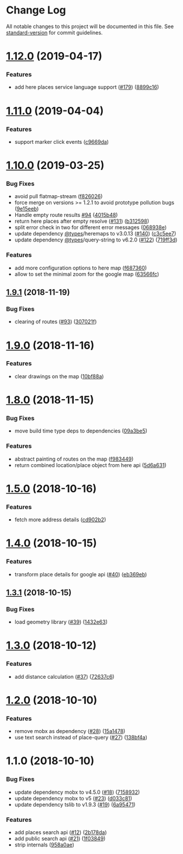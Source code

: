 # Change Log

All notable changes to this project will be documented in this file. See [standard-version](https://github.com/conventional-changelog/standard-version) for commit guidelines.

# [1.12.0](https://github.com/marionebl/geo-map/compare/v1.11.0...v1.12.0) (2019-04-17)


### Features

* add here places service language support ([#179](https://github.com/marionebl/geo-map/issues/179)) ([8899c16](https://github.com/marionebl/geo-map/commit/8899c16))



# [1.11.0](https://github.com/marionebl/geo-map/compare/v1.10.0...v1.11.0) (2019-04-04)


### Features

* support marker click events ([c9669da](https://github.com/marionebl/geo-map/commit/c9669da))



<a name="1.10.0"></a>
# [1.10.0](https://github.com/marionebl/geo-map/compare/v1.9.1...v1.10.0) (2019-03-25)


### Bug Fixes

* avoid pull flatmap-stream ([f826026](https://github.com/marionebl/geo-map/commit/f826026))
* force merge on versions >= 1.2.1 to avoid prototype pollution bugs ([9e15eeb](https://github.com/marionebl/geo-map/commit/9e15eeb))
* Handle empty route results [#94](https://github.com/marionebl/geo-map/issues/94) ([4015b48](https://github.com/marionebl/geo-map/commit/4015b48))
* return here places after empty resolve ([#131](https://github.com/marionebl/geo-map/issues/131)) ([b312598](https://github.com/marionebl/geo-map/commit/b312598))
* split error check in two for different error messages ([068938e](https://github.com/marionebl/geo-map/commit/068938e))
* update dependency [@types](https://github.com/types)/heremaps to v3.0.13 ([#140](https://github.com/marionebl/geo-map/issues/140)) ([c3c5ee7](https://github.com/marionebl/geo-map/commit/c3c5ee7))
* update dependency [@types](https://github.com/types)/query-string to v6.2.0 ([#122](https://github.com/marionebl/geo-map/issues/122)) ([719ff3d](https://github.com/marionebl/geo-map/commit/719ff3d))


### Features

* add more configuration options to here map ([f687360](https://github.com/marionebl/geo-map/commit/f687360))
* allow to set the minimal zoom for the google map ([63566fc](https://github.com/marionebl/geo-map/commit/63566fc))



<a name="1.9.1"></a>
## [1.9.1](https://github.com/marionebl/geo-map/compare/v1.9.0...v1.9.1) (2018-11-19)


### Bug Fixes

* clearing of routes ([#93](https://github.com/marionebl/geo-map/issues/93)) ([307021f](https://github.com/marionebl/geo-map/commit/307021f))



<a name="1.9.0"></a>
# [1.9.0](https://github.com/marionebl/geo-map/compare/v1.8.0...v1.9.0) (2018-11-16)


### Features

* clear drawings on the map ([10bf88a](https://github.com/marionebl/geo-map/commit/10bf88a))



<a name="1.8.0"></a>
# [1.8.0](https://github.com/marionebl/geo-map/compare/v1.7.2...v1.8.0) (2018-11-15)


### Bug Fixes

* move build time type deps to dependencies ([09a3be5](https://github.com/marionebl/geo-map/commit/09a3be5))


### Features

* abstract painting of routes on the map ([f983449](https://github.com/marionebl/geo-map/commit/f983449))
* return combined location/place object from here api ([5d6a631](https://github.com/marionebl/geo-map/commit/5d6a631))



<a name="1.5.0"></a>
# [1.5.0](https://github.com/marionebl/geo-map/compare/v1.4.0...v1.5.0) (2018-10-16)


### Features

* fetch more address details ([cd902b2](https://github.com/marionebl/geo-map/commit/cd902b2))



<a name="1.4.0"></a>
# [1.4.0](https://github.com/marionebl/geo-map/compare/v1.3.1...v1.4.0) (2018-10-15)


### Features

* transform place details for google api ([#40](https://github.com/marionebl/geo-map/issues/40)) ([eb369eb](https://github.com/marionebl/geo-map/commit/eb369eb))



<a name="1.3.1"></a>
## [1.3.1](https://github.com/marionebl/geo-map/compare/v1.3.0...v1.3.1) (2018-10-15)


### Bug Fixes

* load geometry library ([#39](https://github.com/marionebl/geo-map/issues/39)) ([1432e63](https://github.com/marionebl/geo-map/commit/1432e63))



<a name="1.3.0"></a>
# [1.3.0](https://github.com/marionebl/geo-map/compare/v1.2.0...v1.3.0) (2018-10-12)


### Features

* add distance calculation ([#37](https://github.com/marionebl/geo-map/issues/37)) ([72637c6](https://github.com/marionebl/geo-map/commit/72637c6))



<a name="1.2.0"></a>
# [1.2.0](https://github.com/marionebl/geo-map/compare/v1.1.0...v1.2.0) (2018-10-10)


### Features

* remove mobx as dependency ([#28](https://github.com/marionebl/geo-map/issues/28)) ([15a1478](https://github.com/marionebl/geo-map/commit/15a1478))
* use text search instead of place-query ([#27](https://github.com/marionebl/geo-map/issues/27)) ([138bf4a](https://github.com/marionebl/geo-map/commit/138bf4a))



<a name="1.1.0"></a>
# 1.1.0 (2018-10-10)


### Bug Fixes

* update dependency mobx to v4.5.0 ([#18](https://github.com/marionebl/geo-map/issues/18)) ([7158932](https://github.com/marionebl/geo-map/commit/7158932))
* update dependency mobx to v5 ([#23](https://github.com/marionebl/geo-map/issues/23)) ([d033c81](https://github.com/marionebl/geo-map/commit/d033c81))
* update dependency tslib to v1.9.3 ([#19](https://github.com/marionebl/geo-map/issues/19)) ([6a95471](https://github.com/marionebl/geo-map/commit/6a95471))


### Features

* add places search api ([#12](https://github.com/marionebl/geo-map/issues/12)) ([2b178da](https://github.com/marionebl/geo-map/commit/2b178da))
* add public search api ([#21](https://github.com/marionebl/geo-map/issues/21)) ([1f03849](https://github.com/marionebl/geo-map/commit/1f03849))
* strip internals ([958a0ae](https://github.com/marionebl/geo-map/commit/958a0ae))
